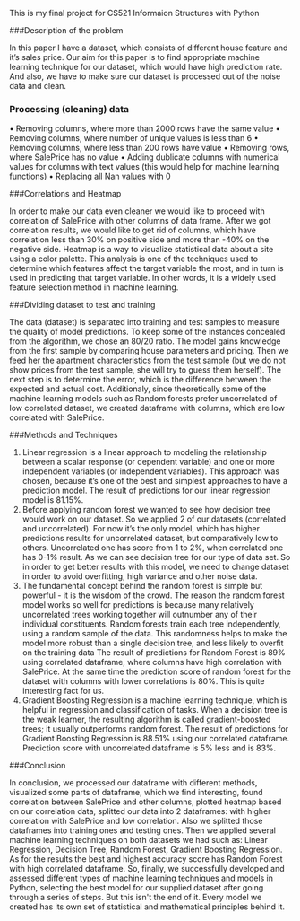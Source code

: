 This is my final project for CS521 Informaion Structures with Python

###Description of the problem

In this paper I have a dataset, which consists of different house feature and it’s sales price. Our aim for this paper is to find appropriate machine learning technique for our dataset, which would have high prediction rate. And also, we have to make sure our dataset is processed out of the noise data and clean. 

### Processing (cleaning) data

•	Removing columns, where more than 2000 rows have the same value
•	Removing columns, where number of unique values is less than 6
•	Removing columns, where less than 200 rows have value
•	Removing rows, where SalePrice has no value
•	Adding dublicate columns with numerical values for columns with text values (this would help for machine learning functions) 
•	Replacing all Nan values with 0


###Correlations and Heatmap

In order to make our data even cleaner we would like to proceed with correlation of SalePrice with other columns of data frame. After we got correlation results, we would like to get rid of columns, which have correlation less than 30% on positive side and more than -40% on the negative side. Heatmap is a way to visualize statistical data about a site using a color palette. This analysis is one of the techniques used to determine which features affect the target variable the most, and in turn is used in predicting that target variable. In other words, it is a widely used feature selection method in machine learning.


###Dividing dataset to test and training

The data (dataset) is separated into training and test samples to measure the quality of model predictions. To keep some of the instances concealed from the algorithm, we chose an 80/20 ratio. The model gains knowledge from the first sample by comparing house parameters and pricing. Then we feed her the apartment characteristics from the test sample (but we do not show prices from the test sample, she will try to guess them herself). The next step is to determine the error, which is the difference between the expected and actual cost. Additionaly, since theoretically some of the machine learning models such as Random forests prefer uncorrelated of low correlated dataset, we created dataframe with columns, which are low correlated with SalePrice.

###Methods and Techniques

1.	Linear regression is a linear approach to modeling the relationship between a scalar response (or dependent variable) and one or more independent variables (or independent variables). This approach was chosen, because it’s one of the best and simplest approaches to have a prediction model. The result of predictions for our linear regression model is 81.15%.
2.	Before applying random forest we wanted to see how decision tree would work on our dataset. So we applied 2 of our datasets (correlated and uncorrelated). For now it’s the only model, which has higher predictions results for uncorrelated dataset, but comparatively low to others. Uncorrelated one has score from 1 to 2%, when correlated one has 0-1% result. As we can see decision tree for our type of data set. So in order to get better results with this model, we need to change dataset in order to avoid overfitting, high variance and other noise data.
3.	The fundamental concept behind the random forest is simple but powerful - it is the wisdom of the crowd. The reason the random forest model works so well for predictions is because many relatively uncorrelated trees working together will outnumber any of their individual constituents. Random forests train each tree independently, using a random sample of the data. This randomness helps to make the model more robust than a single decision tree, and less likely to overfit on the training data The result of predictions for Random Forest is 89% using correlated dataframe, where columns have high correlation with SalePrice. At the same time the prediction score of random forest for the dataset with columns with lower correlations is 80%. This is quite interesting fact for us.
4.	Gradient Boosting Regression is a machine learning technique, which is helpful in regression and classification of tasks. When a decision tree is the weak learner, the resulting algorithm is called gradient-boosted trees; it usually outperforms random forest. The result of predictions for Gradient Boosting Regression is 88.51% using our correlated dataframe. Prediction score with uncorrelated dataframe is 5% less and is 83%. 


###Conclusion

In conclusion, we processed our dataframe with different methods, visualized some parts of dataframe, which we find interesting, found correlation between SalePrice and other columns, plotted heatmap based on our correlation data, splitted our data into 2 dataframes: with higher correlation with SalePrice and low correlation. Also we splitted those dataframes into training ones and testing ones. Then we applied several machine learning techniques on both datasets we had such as: Linear Regression, Decision Tree, Random Forest, Gradient Boosting Regression. As for the results the best and highest accuracy score has Random Forest with high correlated dataframe. So, finally, we successfully developed and assessed different types of machine learning techniques and models in Python, selecting the best model for our supplied dataset after going through a series of steps. But this isn't the end of it. Every model we created has its own set of statistical and mathematical principles behind it.
